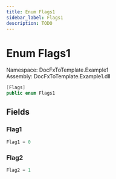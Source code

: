 ```yaml
---
title: Enum Flags1
sidebar_label: Flags1
description: TODO
---
```


# Enum Flags1
Namespace: DocFxToTemplate.Example1   
Assembly: DocFxToTemplate.Example1.dll
    
   

```csharp title="T:\Projekty\DocFxToTemplate\src\example\DocFxToTemplate.Example1\Flags1.cs#2" 
[Flags]
public enum Flags1
```

   

   

   

   

## Fields
### Flag1
   
```csharp title="T:\Projekty\DocFxToTemplate\src\example\DocFxToTemplate.Example1\Flags1.cs#5"
Flag1 = 0
```
### Flag2
   
```csharp title="T:\Projekty\DocFxToTemplate\src\example\DocFxToTemplate.Example1\Flags1.cs#6"
Flag2 = 1
```
   

   

   

   

   